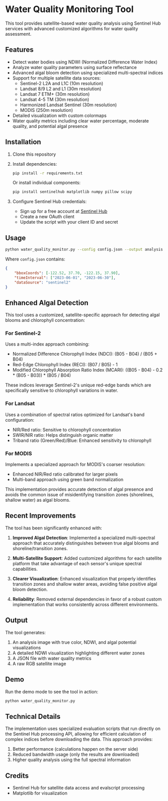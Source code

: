 # Water Quality Monitoring Tool

This tool provides satellite-based water quality analysis using Sentinel Hub services with advanced customized algorithms for water quality assessment.

## Features

- Detect water bodies using NDWI (Normalized Difference Water Index)
- Analyze water quality parameters using surface reflectance
- Advanced algal bloom detection using specialized multi-spectral indices
- Support for multiple satellite data sources:
  - Sentinel-2 L2A and L1C (10m resolution)
  - Landsat 8/9 L2 and L1 (30m resolution)
  - Landsat 7 ETM+ (30m resolution)
  - Landsat 4-5 TM (30m resolution)
  - Harmonized Landsat Sentinel (30m resolution)
  - MODIS (250m resolution)
- Detailed visualization with custom colormaps
- Water quality metrics including clear water percentage, moderate quality, and potential algal presence

## Installation

1. Clone this repository
2. Install dependencies:
   ```bash
   pip install -r requirements.txt
   ```
   Or install individual components:
   ```bash
   pip install sentinelhub matplotlib numpy pillow scipy
   ```

3. Configure Sentinel Hub credentials:
   - Sign up for a free account at [Sentinel Hub](https://www.sentinel-hub.com/)
   - Create a new OAuth client
   - Update the script with your client ID and secret

## Usage

```bash
python water_quality_monitor.py --config config.json --output analysis.png --data results.json
```

Where `config.json` contains:
```json
{
    "bboxCoords": [-122.52, 37.70, -122.15, 37.90],
    "timeInterval": ["2023-06-01", "2023-06-30"],
    "dataSource": "sentinel2"
}
```

## Enhanced Algal Detection

This tool uses a customized, satellite-specific approach for detecting algal blooms and chlorophyll concentration:

### For Sentinel-2
Uses a multi-index approach combining:
- Normalized Difference Chlorophyll Index (NDCI): (B05 - B04) / (B05 + B04)
- Red-Edge Chlorophyll Index (RECI): (B07 / B05) - 1
- Modified Chlorophyll Absorption Ratio Index (MCARI): ((B05 - B04) - 0.2 * (B05 - B03)) * (B05 / B04)

These indices leverage Sentinel-2's unique red-edge bands which are specifically sensitive to chlorophyll variations in water.

### For Landsat
Uses a combination of spectral ratios optimized for Landsat's band configuration:
- NIR/Red ratio: Sensitive to chlorophyll concentration
- SWIR/NIR ratio: Helps distinguish organic matter
- Triband ratio (Green/Red)/Blue: Enhanced sensitivity to chlorophyll

### For MODIS
Implements a specialized approach for MODIS's coarser resolution:
- Enhanced NIR/Red ratio calibrated for larger pixels
- Multi-band approach using green band normalization

This implementation provides accurate detection of algal presence and avoids the common issue of misidentifying transition zones (shorelines, shallow water) as algal blooms.

## Recent Improvements

The tool has been significantly enhanced with:

1. **Improved Algal Detection**: Implemented a specialized multi-spectral approach that accurately distinguishes between true algal blooms and shoreline/transition zones.

2. **Multi-Satellite Support**: Added customized algorithms for each satellite platform that take advantage of each sensor's unique spectral capabilities.

3. **Clearer Visualization**: Enhanced visualization that properly identifies transition zones and shallow water areas, avoiding false positive algal bloom detection.

4. **Reliability**: Removed external dependencies in favor of a robust custom implementation that works consistently across different environments.

## Output

The tool generates:
1. An analysis image with true color, NDWI, and algal potential visualizations
2. A detailed NDWI visualization highlighting different water zones
3. A JSON file with water quality metrics
4. A raw RGB satellite image

## Demo

Run the demo mode to see the tool in action:
   ```bash
   python water_quality_monitor.py
   ```

## Technical Details

The implementation uses specialized evaluation scripts that run directly on the Sentinel Hub processing API, allowing for efficient calculation of complex indices before downloading the data. This approach provides:

1. Better performance (calculations happen on the server side)
2. Reduced bandwidth usage (only the results are downloaded)
3. Higher quality analysis using the full spectral information

## Credits

- Sentinel Hub for satellite data access and evalscript processing
- Matplotlib for visualization 